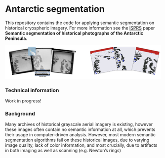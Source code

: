 # Antarctic segmentation
This repository contains the code for applying semantic segmentation on historical cryospheric imagery. For more information see the [ISPRS](https://www.isprs2022-nice.com/) paper <b>Semantic segmentation of historical photographs of the Antarctic Peninsula</b>.

![Example for segmentation](https://github.com/fdahle/antarctic_segmentation/blob/main/readme/segmentation_example.png?raw=true)


<h3>Technical information</h3>

Work in progress!

<h3>Background</h3>
Many archives of historical grayscale aerial imagery is existing, however these images often contain no semantic information at all, which prevents their usage in computer-driven analysis. However, most modern semantic segmentation algorithms fail on these historical images, due to varying image quality, lack of color information, and most crucially, due to artifacts in both imaging as well as scanning (e.g. Newton’s rings)
